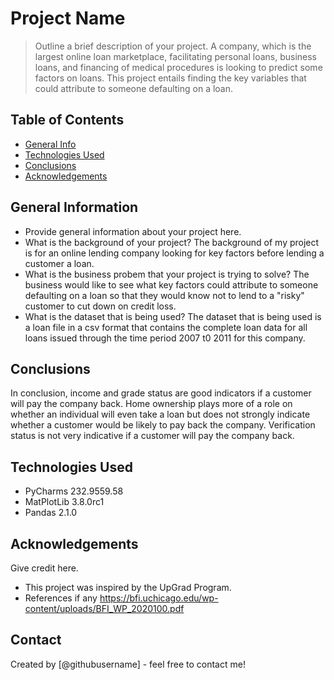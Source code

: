 # Project Name
> Outline a brief description of your project.
A company, which is the largest online loan marketplace, facilitating personal loans, business loans, and financing of medical procedures is looking to predict some factors on loans. This project entails finding the key variables that could attribute to someone defaulting on a loan. 


## Table of Contents
* [General Info](#general-information)
* [Technologies Used](#technologies-used)
* [Conclusions](#conclusions)
* [Acknowledgements](#acknowledgements)

<!-- You can include any other section that is pertinent to your problem -->

## General Information
- Provide general information about your project here.
- What is the background of your project?
    The background of my project is for an online lending company looking for key factors before lending a customer a loan. 
- What is the business probem that your project is trying to solve?
    The business would like to see what key factors could attribute to someone defaulting on a loan so that they would know not to lend to a "risky" customer to cut down on credit loss.  
- What is the dataset that is being used?
    The dataset that is being used is a loan file in a csv format that contains the complete loan data for all loans issued through the time period 2007 t0 2011 for this company.

<!-- You don't have to answer all the questions - just the ones relevant to your project. -->

## Conclusions
In conclusion, income and grade status are good indicators if a customer will pay the company back. Home ownership plays more of a role on whether an individual will even take a loan but does not strongly indicate whether a customer would be likely to pay back the company.  Verification status is not very indicative if a customer will pay the company back.

<!-- You don't have to answer all the questions - just the ones relevant to your project. -->


## Technologies Used
- PyCharms 232.9559.58
- MatPlotLib 3.8.0rc1
- Pandas 2.1.0

<!-- As the libraries versions keep on changing, it is recommended to mention the version of library used in this project -->

## Acknowledgements
Give credit here.
- This project was inspired by the UpGrad Program. 
- References if any https://bfi.uchicago.edu/wp-content/uploads/BFI_WP_2020100.pdf



## Contact
Created by [@githubusername] - feel free to contact me!


<!-- Optional -->
<!-- ## License -->
<!-- This project is open source and available under the [... License](). -->

<!-- You don't have to include all sections - just the one's relevant to your project -->